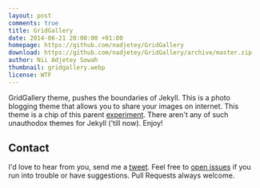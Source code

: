```yaml
---
layout: post
comments: true
title: GridGallery
date: 2014-06-21 20:00:00 +01:00
homepage: https://github.com/nadjetey/GridGallery
download: https://github.com/nadjetey/GridGallery/archive/master.zip
author: Nii Adjetey Sowah
thumbnail: gridgallery.webp
license: WTF
---
```


GridGallery theme, pushes the boundaries of Jekyll. This is a photo blogging theme that allows you to share your images on internet. This theme is a chip of this parent [experiment](https://github.com/codrops/GridGallery). There aren't any of such unauthodox themes for Jekyll ('till now). Enjoy!

## Contact

I'd love to hear from you, send me a [tweet](https://twitter.com/_nadjetey). Feel free to [open issues](https://github.com/nadjetey/GridGallery/issues/new) if you run into trouble or have suggestions. Pull Requests always welcome.
